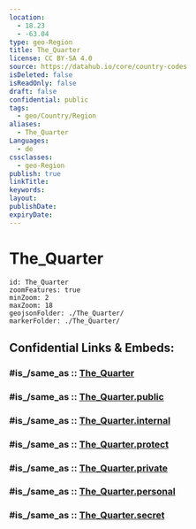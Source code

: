 ```yaml
---
location:
  - 18.23
  - -63.04
type: geo-Region
title: The_Quarter
license: CC BY-SA 4.0
source: https://datahub.io/core/country-codes
isDeleted: false
isReadOnly: false
draft: false
confidential: public
tags:
  - geo/Country/Region
aliases:
  - The_Quarter
Languages:
  - de
cssclasses:
  - geo-Region
publish: true
linkTitle:
keywords:
layout:
publishDate:
expiryDate:
---
```


# The_Quarter

```leaflet
id: The_Quarter
zoomFeatures: true 
minZoom: 2 
maxZoom: 18
geojsonFolder: ./The_Quarter/
markerFolder: ./The_Quarter/
```


## Confidential Links & Embeds: 

### #is_/same_as :: [The_Quarter](/_Standards/Earth/Continent/America~Caribbean/Anguilla/Counties~Anguilla/The_Quarter.md) 

### #is_/same_as :: [The_Quarter.public](/_public/Earth/Continent/America~Caribbean/Anguilla/Counties~Anguilla/The_Quarter.public.md) 

### #is_/same_as :: [The_Quarter.internal](/_internal/Earth/Continent/America~Caribbean/Anguilla/Counties~Anguilla/The_Quarter.internal.md) 

### #is_/same_as :: [The_Quarter.protect](/_protect/Earth/Continent/America~Caribbean/Anguilla/Counties~Anguilla/The_Quarter.protect.md) 

### #is_/same_as :: [The_Quarter.private](/_private/Earth/Continent/America~Caribbean/Anguilla/Counties~Anguilla/The_Quarter.private.md) 

### #is_/same_as :: [The_Quarter.personal](/_personal/Earth/Continent/America~Caribbean/Anguilla/Counties~Anguilla/The_Quarter.personal.md) 

### #is_/same_as :: [The_Quarter.secret](/_secret/Earth/Continent/America~Caribbean/Anguilla/Counties~Anguilla/The_Quarter.secret.md)

